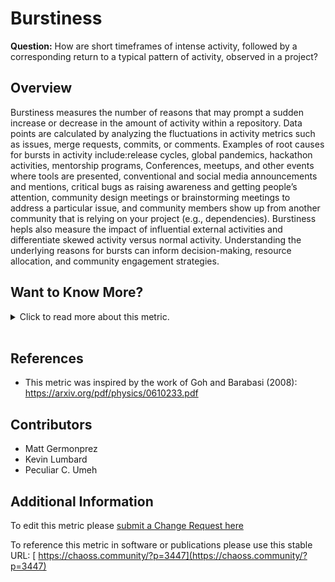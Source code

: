 # Burstiness

**Question:** How are short timeframes of intense activity, followed by a corresponding return to a typical pattern of activity, observed in a project?

## Overview

Burstiness measures the number of reasons that may prompt a sudden increase or decrease in the amount of activity within a repository. Data points are calculated by analyzing the fluctuations in activity metrics such as issues, merge requests, commits, or comments. Examples of root causes for bursts in activity include:release cycles, global pandemics, hackathon activities, mentorship programs, Conferences, meetups, and other events where tools are presented, conventional and social media announcements and mentions, critical bugs as raising awareness and getting people’s attention, community design meetings or brainstorming meetings to address a particular issue, and community members show up from another community that is relying on your project (e.g., dependencies). Burstiness hepls also measure the impact of influential external activities and  differentiate skewed activity versus normal activity. Understanding the underlying reasons for bursts can inform decision-making, resource allocation, and community engagement strategies.

## Want to Know More?

<span markdown="1"><details>

<summary>Click to read more about this metric.</summary>

### Data Collection Strategies

*   Quantitative
    *   Time box activities identifying deviations away from some norm
    *   Outliers for certain thresholds, using statistics like Bollinger Bands to measure stability or volatility: https://en.wikipedia.org/wiki/Bollinger\_Bands

*   Qualitative Interview Questions
    *   Why do you contribute more during a period of time?
    *   What do you believe to be the root cause for particular bursts?
    *   What impact do different events (e.g., hackathons, mentorship program, or conferences) have on project activity?

### Filters

*   Stars
*   Forks
*   Issues or bug reports
*   Labels
*   Downloads
*   Release Tags
*   Change Requests
*   Mail List Traffic
*   Documentation additions or revisions
*   New Repositories
*   Feature Requests
*   Messaging Conversations
*   Conventional and Social Media Activity
*   Conference Attendance and Submissions

### Visualizations

Augur:

![Augur Burstiness](https://github.com/chaoss/wg-metrics-development/blob/main/focus-areas/time/images/burstiness_augur.png)

GrimoireLab:

![GrimoireLab Burstiness](https://github.com/chaoss/wg-metrics-development/blob/main/focus-areas/time/images/burstiness_augur.png)

</details></span><br>

## References

*   This metric was inspired by the work of Goh and Barabasi (2008): https://arxiv.org/pdf/physics/0610233.pdf

## Contributors

*   Matt Germonprez
*   Kevin Lumbard
*   Peculiar C. Umeh

## Additional Information

To edit this metric please [submit a Change Request here](https://github.com/chaoss/wg-metrics-development/blob/main/focus-areas/time/burstiness.md)

To reference this metric in software or publications please use this stable URL: [ https://chaoss.community/?p=3447](https://chaoss.community/?p=3447)

<!-- # For groupings in the knowledge base
Context tags: Lifecycle, Contribution
Keyword tags: date, time, activity, cycle
-->

